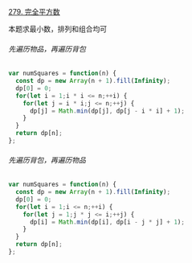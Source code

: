 [279. 完全平方数](https://leetcode.cn/problems/perfect-squares/?envType=study-plan-v2&envId=top-100-liked)

本题求最小数，排列和组合均可

###### 先遍历物品，再遍历背包

```javascript
var numSquares = function(n) {
  const dp = new Array(n + 1).fill(Infinity);
  dp[0] = 0;
  for(let i = 1;i * i <= n;++i) {
    for(let j = i * i;j <= n;++j) {
      dp[j] = Math.min(dp[j], dp[j - i * i] + 1);
    }
  }
  return dp[n];
};
```

###### 先遍历背包，再遍历物品

```javascript
var numSquares = function(n) {
  const dp = new Array(n + 1).fill(Infinity);
  dp[0] = 0;
  for(let i = 1;i <= n;++i) {
    for(let j = 1;j * j <= i;++j) {
      dp[i] = Math.min(dp[i], dp[i - j * j] + 1);
    }
  }
  return dp[n];
};
```
